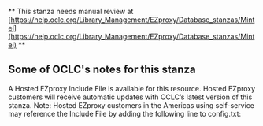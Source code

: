 ** This stanza needs manual review at [https://help.oclc.org/Library_Management/EZproxy/Database_stanzas/Mintel](https://help.oclc.org/Library_Management/EZproxy/Database_stanzas/Mintel) **

## Some of OCLC's notes for this stanza

A Hosted EZproxy Include File is available for this resource. Hosted EZproxy customers will receive automatic updates with OCLC&rsquo;s latest version of this stanza. Note: Hosted EZproxy customers in the Americas using self-service may reference the Include File by adding the following line to config.txt:

&nbsp;

&nbsp;
